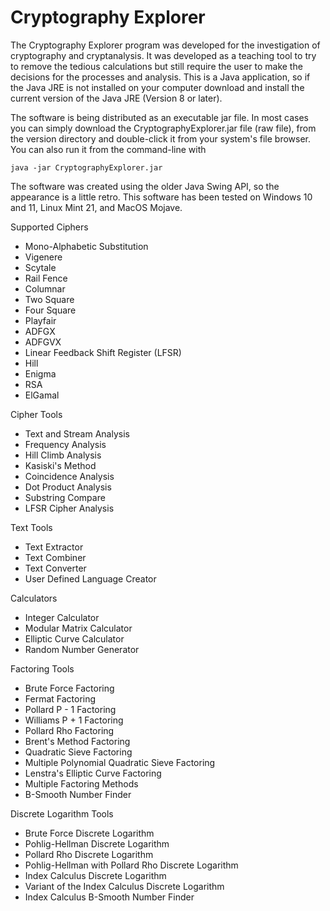 # Cryptography Explorer

The Cryptography Explorer program was developed for the investigation of cryptography and cryptanalysis. It was developed as a teaching tool to try to remove the tedious calculations but still require the user to make the decisions for the processes and analysis. This is a Java application, so if the Java JRE is not installed on your computer download and install the current version of the Java JRE (Version 8 or later).

The software is being distributed as an executable jar file.  In most cases you can simply download the CryptographyExplorer.jar file (raw file), from the version directory and double-click it from your system's file browser.  You can also run it from the command-line with 

`java -jar CryptographyExplorer.jar`

The software was created using the older Java Swing API, so the appearance is a little retro. This software has been tested on Windows 10 and 11, Linux Mint 21, and MacOS Mojave.

Supported Ciphers
- Mono-Alphabetic Substitution
- Vigenere
- Scytale
- Rail Fence
- Columnar
- Two Square
- Four Square
- Playfair
- ADFGX
- ADFGVX
- Linear Feedback Shift Register (LFSR)
- Hill
- Enigma
- RSA
- ElGamal

Cipher Tools
- Text and Stream Analysis
- Frequency Analysis
- Hill Climb Analysis
- Kasiski's Method
- Coincidence Analysis
- Dot Product Analysis
- Substring Compare
- LFSR Cipher Analysis

Text Tools
- Text Extractor
- Text Combiner
- Text Converter
- User Defined Language Creator

Calculators
- Integer Calculator
- Modular Matrix Calculator
- Elliptic Curve Calculator
- Random Number Generator

Factoring Tools
- Brute Force Factoring
- Fermat Factoring
- Pollard P - 1 Factoring
- Williams P + 1 Factoring
- Pollard Rho Factoring
- Brent's Method Factoring
- Quadratic Sieve Factoring
- Multiple Polynomial Quadratic Sieve Factoring
- Lenstra's Elliptic Curve Factoring
- Multiple Factoring Methods
- B-Smooth Number Finder

Discrete Logarithm Tools
- Brute Force Discrete Logarithm
- Pohlig-Hellman Discrete Logarithm
- Pollard Rho Discrete Logarithm
- Pohlig-Hellman with Pollard Rho Discrete Logarithm
- Index Calculus Discrete Logarithm
- Variant of the Index Calculus Discrete Logarithm
- Index Calculus B-Smooth Number Finder
